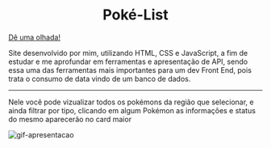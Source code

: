 <h1 align="center"> Poké-List </h1>   

<a href="https://gustavsant.github.io/Poke-List/" >Dê uma olhada!</a>

Site desenvolvido por mim, utilizando HTML, CSS e JavaScript, a fim de estudar e me aprofundar em ferramentas e apresentação  de API, sendo essa uma das ferramentas mais importantes para um dev Front End, pois trata o consumo de data vindo de um banco de dados.
<hr/>

Nele você pode vizualizar todos os pokémons da região que selecionar, e ainda filtrar por tipo, clicando em algum Pokémon as informações e status do mesmo aparecerão no card maior  


![gif-apresentacao](https://user-images.githubusercontent.com/95528216/182716590-ec2a4a90-47da-4a04-a055-e051f57505d9.gif)


